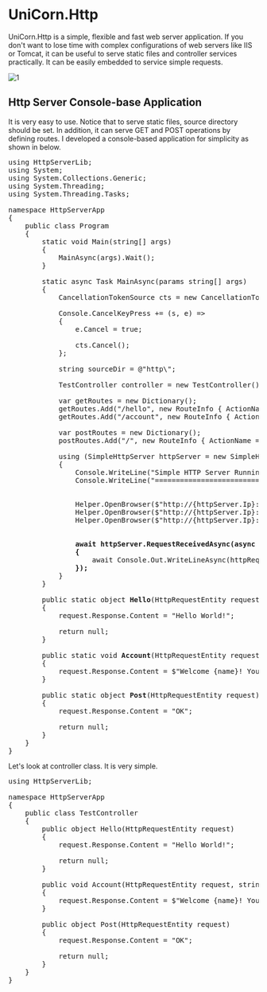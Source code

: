 # UniCorn.Http

UniCorn.Http is a simple, flexible and fast web server application. If you don't want to lose time with complex configurations of web servers like IIS or Tomcat, it can be useful to serve static files and controller services practically. It can be easily embedded to service simple requests.

![1](https://cloud.githubusercontent.com/assets/1851856/24648484/6d9c1148-192c-11e7-9933-215339d72e08.PNG)

## Http Server Console-base Application

It is very easy to use. Notice that to serve static files, source directory should be set. In addition, it can serve GET and POST operations by defining routes. I developed a console-based application for simplicity as shown in below.

<pre>
using HttpServerLib;
using System;
using System.Collections.Generic;
using System.Threading;
using System.Threading.Tasks;

namespace HttpServerApp
{
    public class Program
    {
        static void Main(string[] args)
        {
            MainAsync(args).Wait();
        }

        static async Task MainAsync(params string[] args)
        {
            CancellationTokenSource cts = new CancellationTokenSource();

            Console.CancelKeyPress += (s, e) =>
            {
                e.Cancel = true;

                cts.Cancel();
            };

            string sourceDir = @"http\";

            TestController controller = new TestController();

            var getRoutes = new Dictionary<string, RouteInfo>();
            getRoutes.Add("/hello", new RouteInfo { ActionName = "Hello", ControllerType = typeof(Program) });
            getRoutes.Add("/account", new RouteInfo { ActionName = "Account", ControllerInstance = controller });

            var postRoutes = new Dictionary<string, RouteInfo>();
            postRoutes.Add("/", new RouteInfo { ActionName = "Post", ControllerType = typeof(Program) });

            using (SimpleHttpServer httpServer = new SimpleHttpServer("127.0.0.1", "8080", (8 * 1024), 3000, sourceDir, cts.Token) { GetRoutes = getRoutes, PostRoutes = postRoutes })
            {
                Console.WriteLine("Simple HTTP Server Running...");
                Console.WriteLine("=============================");


                Helper.OpenBrowser($"http://{httpServer.Ip}:{httpServer.PortNumber}");
                Helper.OpenBrowser($"http://{httpServer.Ip}:{httpServer.PortNumber}/hello");
                Helper.OpenBrowser($"http://{httpServer.Ip}:{httpServer.PortNumber}/account/Kenan/33");


                <b>await httpServer.RequestReceivedAsync(async httpRequest =>
                {</b>
                    await Console.Out.WriteLineAsync(httpRequest.ToString());
                <b>});</b>
            }
        }

        public static object <b>Hello</b>(HttpRequestEntity request)
        {
            request.Response.Content = "Hello World!";

            return null;
        }

        public static void <b>Account</b>(HttpRequestEntity request, string name, int age)
        {
            request.Response.Content = $"Welcome {name}! Your Age is {age}";
        }

        public static object <b>Post</b>(HttpRequestEntity request)
        {
            request.Response.Content = "OK";

            return null;
        }
    }
}
</pre>

Let's look at controller class. It is very simple.

<pre>
using HttpServerLib;

namespace HttpServerApp
{
    public class TestController
    {
        public object Hello(HttpRequestEntity request)
        {
            request.Response.Content = "Hello World!";

            return null;
        }

        public void Account(HttpRequestEntity request, string name, int age)
        {
            request.Response.Content = $"Welcome {name}! Your Age is {age}";
        }

        public object Post(HttpRequestEntity request)
        {
            request.Response.Content = "OK";

            return null;
        }
    }
}
</pre>
